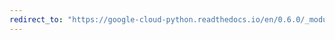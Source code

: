 ```yaml
---
redirect_to: "https://google-cloud-python.readthedocs.io/en/0.6.0/_modules/gcloud/storage.html"
---
```

